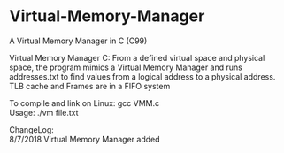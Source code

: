 # Virtual-Memory-Manager
A Virtual Memory Manager in C (C99)

Virtual Memory Manager C: From a defined virtual space and physical space, the program mimics a Virtual Memory Manager and runs addresses.txt to find values from a logical address to a physical address. TLB cache and Frames are in a FIFO system<br />

To compile and link on Linux: gcc VMM.c <br />
Usage: ./vm file.txt <br />

ChangeLog: <br />
8/7/2018 Virtual Memory Manager added
